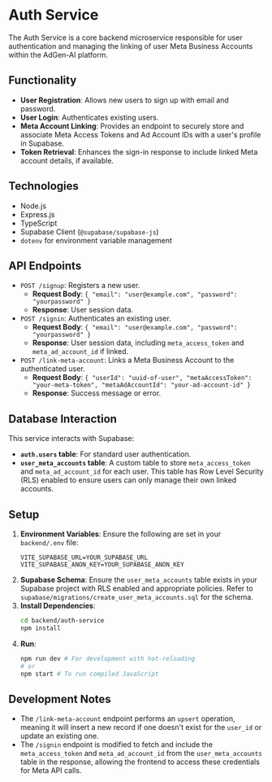 # Auth Service

The Auth Service is a core backend microservice responsible for user authentication and managing the linking of user Meta Business Accounts within the AdGen-AI platform.

## Functionality

-   **User Registration**: Allows new users to sign up with email and password.
-   **User Login**: Authenticates existing users.
-   **Meta Account Linking**: Provides an endpoint to securely store and associate Meta Access Tokens and Ad Account IDs with a user's profile in Supabase.
-   **Token Retrieval**: Enhances the sign-in response to include linked Meta account details, if available.

## Technologies

-   Node.js
-   Express.js
-   TypeScript
-   Supabase Client (`@supabase/supabase-js`)
-   `dotenv` for environment variable management

## API Endpoints

-   `POST /signup`: Registers a new user.
    -   **Request Body**: `{ "email": "user@example.com", "password": "yourpassword" }`
    -   **Response**: User session data.
-   `POST /signin`: Authenticates an existing user.
    -   **Request Body**: `{ "email": "user@example.com", "password": "yourpassword" }`
    -   **Response**: User session data, including `meta_access_token` and `meta_ad_account_id` if linked.
-   `POST /link-meta-account`: Links a Meta Business Account to the authenticated user.
    -   **Request Body**: `{ "userId": "uuid-of-user", "metaAccessToken": "your-meta-token", "metaAdAccountId": "your-ad-account-id" }`
    -   **Response**: Success message or error.

## Database Interaction

This service interacts with Supabase:

-   **`auth.users` table**: For standard user authentication.
-   **`user_meta_accounts` table**: A custom table to store `meta_access_token` and `meta_ad_account_id` for each user. This table has Row Level Security (RLS) enabled to ensure users can only manage their own linked accounts.

## Setup

1.  **Environment Variables**: Ensure the following are set in your `backend/.env` file:
    ```
    VITE_SUPABASE_URL=YOUR_SUPABASE_URL
    VITE_SUPABASE_ANON_KEY=YOUR_SUPABASE_ANON_KEY
    ```
2.  **Supabase Schema**: Ensure the `user_meta_accounts` table exists in your Supabase project with RLS enabled and appropriate policies. Refer to `supabase/migrations/create_user_meta_accounts.sql` for the schema.
3.  **Install Dependencies**:
    ```bash
    cd backend/auth-service
    npm install
    ```
4.  **Run**:
    ```bash
    npm run dev # For development with hot-reloading
    # or
    npm start # To run compiled JavaScript
    ```

## Development Notes

-   The `/link-meta-account` endpoint performs an `upsert` operation, meaning it will insert a new record if one doesn't exist for the `user_id` or update an existing one.
-   The `/signin` endpoint is modified to fetch and include the `meta_access_token` and `meta_ad_account_id` from the `user_meta_accounts` table in the response, allowing the frontend to access these credentials for Meta API calls.
